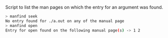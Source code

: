 Script to list the man pages on which the entry for an argument was found.

```bash
> manfind seek
No entry found for ./a.out on any of the manual page
> manfind open
Entry for open found on the following manual page(s) -> 1 2
```
